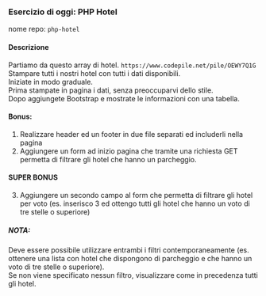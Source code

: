 ### Esercizio di oggi: PHP Hotel
nome repo: `php-hotel`
#### Descrizione
Partiamo da questo array di hotel. `https://www.codepile.net/pile/OEWY7Q1G` <br>
Stampare tutti i nostri hotel con tutti i dati disponibili. <br>
Iniziate in modo graduale. <br>
Prima stampate in pagina i dati, senza preoccuparvi dello stile. <br>
Dopo aggiungete Bootstrap e mostrate le informazioni con una tabella. <br>
#### Bonus:
1. Realizzare header ed un footer in due file separati ed includerli nella pagina
2. Aggiungere un form ad inizio pagina che tramite una richiesta GET permetta di filtrare gli hotel che hanno un parcheggio.
#### SUPER BONUS
3. Aggiungere un secondo campo al form che permetta di filtrare gli hotel per voto (es. inserisco 3 ed ottengo tutti gli hotel che hanno un voto di tre stelle o superiore)

##### NOTA: 
Deve essere possibile utilizzare entrambi i filtri contemporaneamente (es. ottenere una lista con hotel che dispongono di parcheggio e che hanno un voto di tre stelle o superiore). <br>
Se non viene specificato nessun filtro, visualizzare come in precedenza tutti gli hotel.